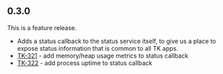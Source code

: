 ## 0.3.0

This is a feature release.

* Adds a status callback to the status service itself, to give us a place to
  expose status information that is common to all TK apps.
* [TK-321](https://tickets.puppetlabs.com/browse/TK-321) - add memory/heap
  usage metrics to status callback
* [TK-322](https://tickets.puppetlabs.com/browse/TK-322) - add process uptime
  to status callback
